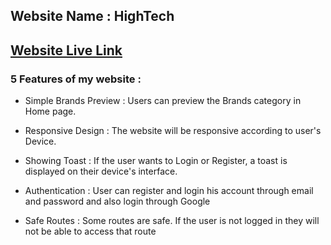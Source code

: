 ## Website Name : HighTech


## [Website Live Link]()




### 5 Features of my website :

* Simple Brands Preview : Users can preview the Brands category in Home page.

* Responsive Design : The website will be responsive according to user's Device.

* Showing Toast :  If the user wants to Login or Register, a toast is displayed on their device's interface.

* Authentication : User can register and login his account through email and password and also login through Google

* Safe Routes : Some routes are safe. If the user is not logged in they will not be able to access that route
